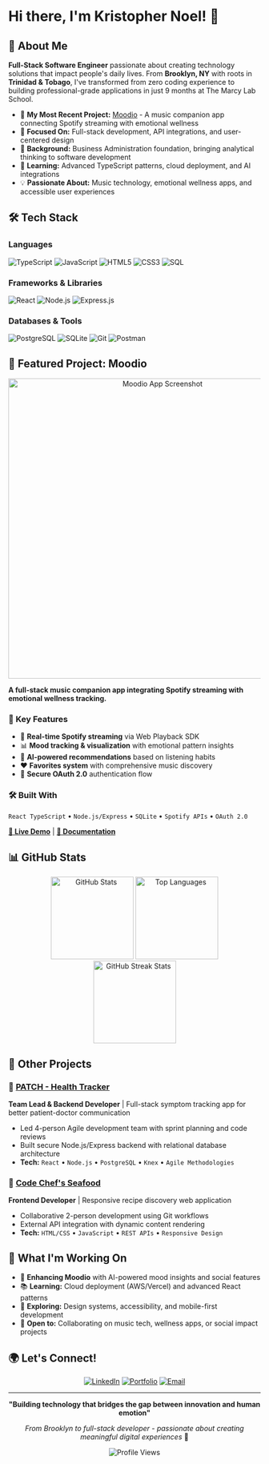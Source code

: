 # Hi there, I'm Kristopher Noel! 👋

## 🚀 About Me

**Full-Stack Software Engineer** passionate about creating technology solutions that impact people's daily lives. From **Brooklyn, NY** with roots in **Trinidad & Tobago**, I've transformed from zero coding experience to building professional-grade applications in just 9 months at The Marcy Lab School.

- 🎵 **My Most Recent Project:** [Moodio](https://github.com/your-username/moodio) - A music companion app connecting Spotify streaming with emotional wellness
- 🎯 **Focused On:** Full-stack development, API integrations, and user-centered design  
- 💼 **Background:** Business Administration foundation, bringing analytical thinking to software development
- 🌱 **Learning:** Advanced TypeScript patterns, cloud deployment, and AI integrations
- 💡 **Passionate About:** Music technology, emotional wellness apps, and accessible user experiences

## 🛠️ Tech Stack

### Languages
![TypeScript](https://img.shields.io/badge/TypeScript-007ACC?style=for-the-badge&logo=typescript&logoColor=white)
![JavaScript](https://img.shields.io/badge/JavaScript-F7DF1E?style=for-the-badge&logo=javascript&logoColor=black)
![HTML5](https://img.shields.io/badge/HTML5-E34F26?style=for-the-badge&logo=html5&logoColor=white)
![CSS3](https://img.shields.io/badge/CSS3-1572B6?style=for-the-badge&logo=css3&logoColor=white)
![SQL](https://img.shields.io/badge/SQL-4479A1?style=for-the-badge&logo=postgresql&logoColor=white)

### Frameworks & Libraries  
![React](https://img.shields.io/badge/React-20232A?style=for-the-badge&logo=react&logoColor=61DAFB)
![Node.js](https://img.shields.io/badge/Node.js-43853D?style=for-the-badge&logo=node.js&logoColor=white)
![Express.js](https://img.shields.io/badge/Express.js-404D59?style=for-the-badge&logo=express&logoColor=white)

### Databases & Tools
![PostgreSQL](https://img.shields.io/badge/PostgreSQL-316192?style=for-the-badge&logo=postgresql&logoColor=white)
![SQLite](https://img.shields.io/badge/SQLite-07405E?style=for-the-badge&logo=sqlite&logoColor=white)
![Git](https://img.shields.io/badge/Git-F05032?style=for-the-badge&logo=git&logoColor=white)
![Postman](https://img.shields.io/badge/Postman-FF6C37?style=for-the-badge&logo=postman&logoColor=white)

## 🎵 Featured Project: Moodio

<div align="center">
  <img src="https://github.com/your-username/moodio/blob/main/demo-screenshot.png" alt="Moodio App Screenshot" width="600">
</div>

**A full-stack music companion app integrating Spotify streaming with emotional wellness tracking.**

### 🌟 Key Features
- 🎵 **Real-time Spotify streaming** via Web Playback SDK
- 📊 **Mood tracking & visualization** with emotional pattern insights  
- 🎯 **AI-powered recommendations** based on listening habits
- ❤️ **Favorites system** with comprehensive music discovery
- 🔐 **Secure OAuth 2.0** authentication flow

### 🛠️ Built With
`React TypeScript` • `Node.js/Express` • `SQLite` • `Spotify APIs` • `OAuth 2.0`

**[🔗 Live Demo](your-deployed-link)** | **[📖 Documentation](https://github.com/your-username/moodio)**

## 📊 GitHub Stats

<div align="center">
  <img src="https://github-readme-stats.vercel.app/api?username=your-username&show_icons=true&theme=radical&hide_border=true&count_private=true" alt="GitHub Stats" height="165">
  <img src="https://github-readme-stats.vercel.app/api/top-langs/?username=your-username&layout=compact&theme=radical&hide_border=true" alt="Top Languages" height="165">
</div>

<div align="center">
  <img src="https://github-readme-streak-stats.herokuapp.com/?user=your-username&theme=radical&hide_border=true" alt="GitHub Streak Stats" height="165">
</div>

## 🚀 Other Projects

### 🏥 [PATCH - Health Tracker](https://github.com/your-username/patch)
**Team Lead & Backend Developer** | Full-stack symptom tracking app for better patient-doctor communication
- Led 4-person Agile development team with sprint planning and code reviews
- Built secure Node.js/Express backend with relational database architecture
- **Tech:** `React` • `Node.js` • `PostgreSQL` • `Knex` • `Agile Methodologies`

### 🦐 [Code Chef's Seafood](https://github.com/your-username/code-chefs-seafood)
**Frontend Developer** | Responsive recipe discovery web application
- Collaborative 2-person development using Git workflows
- External API integration with dynamic content rendering
- **Tech:** `HTML/CSS` • `JavaScript` • `REST APIs` • `Responsive Design`

## 🎯 What I'm Working On

- 🔧 **Enhancing Moodio** with AI-powered mood insights and social features
- 📚 **Learning:** Cloud deployment (AWS/Vercel) and advanced React patterns  
- 🎨 **Exploring:** Design systems, accessibility, and mobile-first development
- 🤝 **Open to:** Collaborating on music tech, wellness apps, or social impact projects

## 🌍 Let's Connect!

<div align="center">
  
[![LinkedIn](https://img.shields.io/badge/LinkedIn-0077B5?style=for-the-badge&logo=linkedin&logoColor=white)](your-linkedin-url)
[![Portfolio](https://img.shields.io/badge/Portfolio-24292e?style=for-the-badge&logo=github&logoColor=white)](your-portfolio-url)
[![Email](https://img.shields.io/badge/Email-D14836?style=for-the-badge&logo=gmail&logoColor=white)](mailto:noelkris500@gmail.com)

</div>

---

<div align="center">
  
**"Building technology that bridges the gap between innovation and human emotion"**

*From Brooklyn to full-stack developer - passionate about creating meaningful digital experiences* 🚀

![Profile Views](https://komarev.com/ghpvc/?username=your-username&style=for-the-badge&color=brightgreen)

</div>

